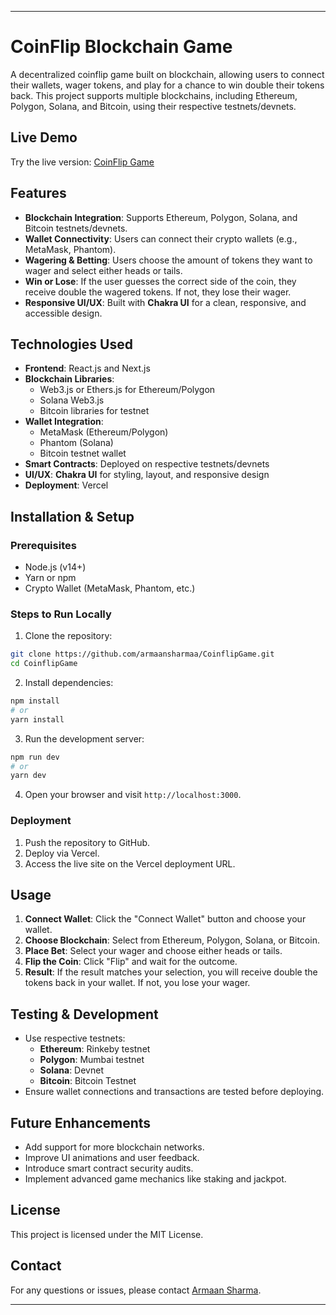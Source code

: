 
---

# CoinFlip Blockchain Game

A decentralized coinflip game built on blockchain, allowing users to connect their wallets, wager tokens, and play for a chance to win double their tokens back. This project supports multiple blockchains, including Ethereum, Polygon, Solana, and Bitcoin, using their respective testnets/devnets.

## Live Demo

Try the live version: [CoinFlip Game](https://coinflip-game-eight.vercel.app/)

## Features

- **Blockchain Integration**: Supports Ethereum, Polygon, Solana, and Bitcoin testnets/devnets.
- **Wallet Connectivity**: Users can connect their crypto wallets (e.g., MetaMask, Phantom).
- **Wagering & Betting**: Users choose the amount of tokens they want to wager and select either heads or tails.
- **Win or Lose**: If the user guesses the correct side of the coin, they receive double the wagered tokens. If not, they lose their wager.
- **Responsive UI/UX**: Built with **Chakra UI** for a clean, responsive, and accessible design.

## Technologies Used

- **Frontend**: React.js and Next.js
- **Blockchain Libraries**: 
  - Web3.js or Ethers.js for Ethereum/Polygon
  - Solana Web3.js
  - Bitcoin libraries for testnet
- **Wallet Integration**: 
  - MetaMask (Ethereum/Polygon)
  - Phantom (Solana)
  - Bitcoin testnet wallet
- **Smart Contracts**: Deployed on respective testnets/devnets
- **UI/UX**: **Chakra UI** for styling, layout, and responsive design
- **Deployment**: Vercel

## Installation & Setup

### Prerequisites

- Node.js (v14+)
- Yarn or npm
- Crypto Wallet (MetaMask, Phantom, etc.)
  
### Steps to Run Locally

1. Clone the repository:
```bash
git clone https://github.com/armaansharmaa/CoinflipGame.git
cd CoinflipGame
```

2. Install dependencies:
```bash
npm install
# or
yarn install
```

3. Run the development server:
```bash
npm run dev
# or
yarn dev
```

4. Open your browser and visit `http://localhost:3000`.

### Deployment

1. Push the repository to GitHub.
2. Deploy via Vercel.
3. Access the live site on the Vercel deployment URL.

## Usage

1. **Connect Wallet**: Click the "Connect Wallet" button and choose your wallet.
2. **Choose Blockchain**: Select from Ethereum, Polygon, Solana, or Bitcoin.
3. **Place Bet**: Select your wager and choose either heads or tails.
4. **Flip the Coin**: Click "Flip" and wait for the outcome.
5. **Result**: If the result matches your selection, you will receive double the tokens back in your wallet. If not, you lose your wager.

## Testing & Development

- Use respective testnets:
  - **Ethereum**: Rinkeby testnet
  - **Polygon**: Mumbai testnet
  - **Solana**: Devnet
  - **Bitcoin**: Bitcoin Testnet
- Ensure wallet connections and transactions are tested before deploying.

## Future Enhancements

- Add support for more blockchain networks.
- Improve UI animations and user feedback.
- Introduce smart contract security audits.
- Implement advanced game mechanics like staking and jackpot.

## License

This project is licensed under the MIT License.

## Contact

For any questions or issues, please contact [Armaan Sharma](mailto:armaan.sh03@gmail.com).

---